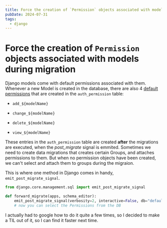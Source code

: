 ```yaml
---
title: Force the creation of `Permission` objects associated with models during migration
pubDate: 2024-07-31
tags:
  - django
---
```


# Force the creation of `Permission` objects associated with models during migration

Django models come with default permissions associated with them. Whenever a new Model is created in the database, there are also 4 [default permissions](https://docs.djangoproject.com/en/5.0/topics/auth/default/#default-permissions) that are created in the `auth_permission` table:

*   `add_${modelName}`

*   `change_${modelName}`

*   `delete_${modelName}`

*   `view_${modelName}`


These entries in the `auth_permission` table are created **after** the migrations are executed, when the _post\_migrate_ signal is emmited. Sometimes we need to create data migrations that creates certain Groups, and attaches permissions to them. But when no permission objects have been created, we can't select and attach them to groups during the migraion.

This is where one method in Django comes in handy, `emit_post_migrate_signal`.

```python
from django.core.management.sql import emit_post_migrate_signal

def forward_migrate(apps, schema_editor):
    emit_post_migrate_signal(verbosity=2, interactive=False, db="default")
    # now you can select the Permissions from the DB
```

I actually had to google how to do it quite a few times, so I decided to make a TIL out of it, so I can find it faster next time.
